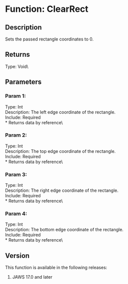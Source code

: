 # Function: ClearRect

## Description

Sets the passed rectangle coordinates to 0.

## Returns

Type: Void\

## Parameters

### Param 1:

Type: Int\
Description: The left edge coordinate of the rectangle.\
Include: Required\
\* Returns data by reference\

### Param 2:

Type: Int\
Description: The top edge coordinate of the rectangle.\
Include: Required\
\* Returns data by reference\

### Param 3:

Type: Int\
Description: The right edge coordinate of the rectangle.\
Include: Required\
\* Returns data by reference\

### Param 4:

Type: Int\
Description: The bottom edge coordinate of the rectangle.\
Include: Required\
\* Returns data by reference\

## Version

This function is available in the following releases:

1.  JAWS 17.0 and later
